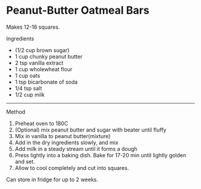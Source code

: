 # Peanut-Butter Oatmeal Bars

Makes 12-16 squares.

Ingredients

-   (1/2 cup brown sugar)
-   1 cup chunky peanut butter
-   2 tsp vanilla extract
-   1 cup wholewheat flour
-   1 cup oats
-   1 tsp bicarbonate of soda
-   1/4 tsp salt
-   1/2 cup milk

--------------------------------------------------------------------------------

Method

1.  Preheat oven to 180C
2.  (Optional) mix peanut butter and sugar with beater until fluffy
3.  Mix in vanilla to peanut butter(mixture)
4.  Add in the dry ingredients slowly, and mix
5.  Add milk in a steady stream until it forms a dough
6.  Press lightly into a baking dish. Bake for 17-20 min until lightly golden
    and set.
7.  Allow to cool completely and cut into squares.

Can store in fridge for up to 2 weeks.
